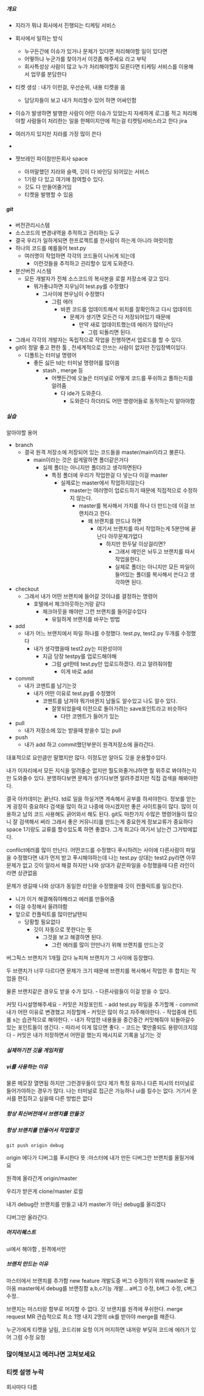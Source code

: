 ##### 개요
- 지라가 뭐냐 회사에서 진행되는 티케팅 서비스
- 회사에서 일하는 방식
	- 누구든간에 이슈가 있거나 문제가 있다면 처리해야할 일이 있다면
	- 어떻하냐 누군가를 찾아가서 이것좀 해주세요 라고 부탁
	- 회사특성상 사람이 많고 누가 처리해야할지 모른다면 티케팅 서비스를 이용해서 업무를 분담한다
- 티켓 생성 : 내가 이런걸, 우선순위, 내용 티켓을 쏨 
	- 담당자들이 보고 내가 처리할수 있어 하면 어싸인함
- 이슈가 발생하면 발행한 사람이 어떤 이슈가 있었는지 자세하게 로그를 적고 처리해야할 사람들이 처리한는 일을 한페이지안에 적는걸 티켓팅서비스라고 한다 jira
- 여러가지 있지만 지라를 가장 많이 쓴다
-

- 젯브레인 파이참만든회사 space
	- 아까말했던 지라와 슬랙, 깃이 다 바인딩 되어있는 서비스
	- 1기랑 다 있고 여기에 참여할수 있다.
	- 깃도 다 만들어줄거임
	- 티켓을 발행할 수 있음



##### git
- 버전관리시스템
- 소스코드의 변경내역을 추적하고 관리하는 도구
- 결국 우리가 일하게되면 한프로젝트를 한사람이 하는게 아니라 여럿이함
- 하나의 코드를 예를들어 test.py
	- 여러명이 작업하면 각각의 코드들이 나뉘게 되는데
		- 이런것들을 추적하고 괸리할수 있게 도와준다.
- 분산버전 시스템
	- 모든 개발자가 전체 소스코드의 복사본을 로컬 저장소에 갖고 있다.
		- 뭐가좋냐하면 지우님이 test.py를 수정했다
			- 그사이에 현우님이 수정했다
				- 그럼 에러
					- 바뀐 코드를 업데이트해서 위치를 잘확인하고 다시 업데이트
						- 문제가 생기면 모든건 다 저장되어있기 때문에
							- 만약 새로 업데이트했는데 에러가 많이난다
								- 그럼 되돌리면 된다.
- 그래서 각각의 개발자는 독립적으로 작업을 진행하면서 업로드를 할 수 있다.
- git이 정말 좋고 편한 툴 , 전세계적으로 안쓰는 사람이 없지만 진입장벽이있다.
	- 디폴트는 터미널 명령어
		- 좋든 싫든 td는 터미널 명령어를 많이씀
			- stash , merge 등
				- 어쨋든간에 오늘은 터미널로 어떻게 코드를 푸쉬하고 풀하는지를 알려줌
					- 다 ide가 도와준다.
						- 도와준다 하더라도 어떤 명령어들로 동작하는지 알아야함


##### 실습
알아야할 용어
- branch
	- 결국 원격 저장소에 저장되어 있는 코드들을 master/main이라고 불른다.
		- main이라는 것은 쉽게말하면 폴더같은거다
			- 실제 폴더는 아니지만 폴더라고 생각하면된다
				- 특정 폴더에 우리가 작업한걸 다 넣는다 이걸 master
					- 실제로는 master에서 작업하지않는다
						- master는 여러명이 업로드하기 때문에 직접적으로 수정하지 않는다.
							- master를 복사해서 가지를 하나 더 만드는데 이걸 브랜치라고 한다.
								- 왜 브랜치를 만드냐 하면
									- 여기서 브랜치를 따서 작업하는게 5분안에 끝난다 아무문제가없다
										- 하지만 한두달 이상걸리면?
											- 그래서 메인은 놔두고 브랜치를 따서 작업을한다.
											- 실제로 폴더는 아니지만 모든 파일이 들어있는 폴더를 복사해서 쓴다고 생각하면 된다.
- checkout
	- 그래서 내가 어떤 브랜치에 들어갈 것이냐를 결정하는 명령어
		- 호텔에서 체크아웃하는거랑 같다
			- 체크아웃을 해야만 그런 브랜치를 들어갈수있다
				- 유일하게 브랜치를 바꾸는 방법
- add
	- 내가 어느 브랜치에서 파일 하나를 수정했다. test.py, test2.py 두개를 수정했다
		- 내가 생각했을때 test2.py는 미완성이야
			- 지금 당장 testpy를 업로드해야해
				- 그럼 git한테 test.py만 업로드하겠다. 라고 알려줘야함
					- 이게 바로 add
- commit
	- 내가 코멘트를 남기는것
		- 내가 어떤 이유로 test.py를 수정했어
			- 코멘트를 남겨야 뭐가바뀐지 남들도 알수있고 나도 알수 있다.
				- 잘못되었을때 이전으로 돌아가려는 save포인트라고 비슷하다
					- 다만 코멘트가 들어가 있는
- pull
	- 내가 저장소에 있는 받을때 받을수 있는 pull
- push
	- 내가 add 하고 commit했던부분이 원격저장소에 올라간다.

대표적으로 요만큼만 말했지만 많다. 이정도만 알아도 깃을 운용할수있다.

내가 이자리에서 모든 지식을 알려줄순 없지만
뭘도와줄거냐하면 뭘 위주로 봐야하는지만 도와줄수 있다.
분명하다보면 문제가 생기다보면 알려주겠지만 직접 검색을 해봐야한다.

결국 아카데미는 끝난다.
	td로 일을 하실거면 계속해서 공부를 하셔야한다.
		정보를 얻는게 굉장히 중요하다
			검색을 많이 하고 나중에 아시겠지만 좋은 사이트들이 많다.
				많이 이용하고 남의 코드 사용해도 긁어와서 해도 된다.
					git도 마찬가지 수많은 명령어들이 많으니 잘 검색해서 써라
						그래서 좋은 커뮤니티를 만드는게 중요한게 정보교류가 중요하다
							space
								1기랑도 교류를 할수있도록 하면 좋겠다. 그게 최고다 여기서 남는건 그거밖에없다.


confilct에러를 많이 만난다. 어떤코드를 수정했다 푸시하려는 사이에 다른사람이 파일을 수정했다면
내가 먼저 받고 푸시해야하는데
나는 test.py 상대는 test2.py라면 아무문제가 없고 깃이 알라서 해결
하지만 나와 상대가 같은파일을 수정했을때 다른 라인이라면 상관없음

문제가 생길때 나와 상대가 동일한 라인을 수정했을때
깃이 컨플릭트를 일으킨다.

- 니가 이거 해결해줘야해라고 에러를 만들어줌
- 이걸 수정해서 올려야함
- 앞으로 컨플릭트를 많이만날텐되
	- 당황할 필요없다
		- 깃이 자동으로 못한다는 뜻
			- 그것을 보고 해결하면 된다.
				- 그런 에러를 많이 안만나기 위해 브랜치를 만드는것

버그픽스 브랜치가 1개월 갔다
뉴피쳐 브랜치가 그 사이에 등장했다.

두 브랜치가 너무 다르다면 문제가 크기 때문에
브랜치를 복사해서 작업한 후 합치는 작업을 한다.




물론 브랜치같은 경우도 받을 수가 있다.
		- 다른사람들이 이걸 받을 수 있다.


커밋 다시설명해주세요
	- 커밋은 저장포인트
		- add test.py 파일을 추가할께
			- commit 내가 어떤 이유로 변경했고 저장할께
				- 커밋은 많이 하고 자주해야한다.
					- 작업중에 컨트롤 s는 습관적으로 해야한다.
						- 내가 작업한 내용들을 중간중간 커밋해줘야 되돌아갈수 있는 포인트들이 생긴다.
							- 따라서 이게 많으면 좋다.
								- 코드는 몇만줄되도 용량이크지않다 
									- 커밋은 내가 저장하면서 어떤걸 했는지 메시지로 기록을 남기는 것





##### 실제하기전 깃을 게임처럼


##### vi를 사용하는 이유
물론 메모장 열면됨
하지만 그런경우들이 있다
제가 특정 유저나 다른 피시의 터미널로 들어가야하는 경우가 많다.
나는 터미널로 접근은 가능하나 ui를 킬수는 없다.
거기서 문서를 편집하고 싶을때 다른 방법은 없다


##### 항상 최신버전에서 브랜치를 만들것

##### 항상 브랜치를 만들어서 작업할것



```
git push origin debug
```

origin 에다가 디버그를 푸시한다
뜻 :마스터에 내가 만든 디버그란 브랜치를 올릴거에요


원격에 올라간게 origin/master

우리가 받은게 clone/master 로컬

내가 debug란 브랜치를 만들고
내가 master가 아닌 debug를 올리겠다

디버그만 올라간다.

##### 머지리퀘스트
ui에서 해야함 , 원격에서만




##### 브랜치 만드는 이유
마스터에서 브랜치를 추가함 new feature
개발도중 버그 수정하기 위해 master로 돌아옴
master에서 debug를 브랜칭함
a,b,c기능 개발...
a버그 수정, b버그 수정, c버그 수정..


브랜치는 마스터랑 함부로 머지할 수 없다.
깃 브랜치를 원격에 푸쉬한다.
merge request MR  관습적으로 최소 1명 내지 2명의 ok를 받아야 merge를 해준다.


누군가에게 티켓을 날림, 코드리뷰 요청
이거 머지하면 내꺼랑 부딪혀 
코드에 에러가 있어 그럼 수정 요청




### 많이해보시고 에러나면 고쳐보세요


### 티켓 설명 누락
회사마다 다름

